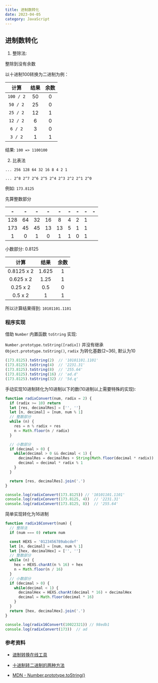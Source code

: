 ```yaml
---
title: 进制数转化
date: 2023-04-05
category: JavaScript
---
```


## 进制数转化

1. 整除法:

整除到没有余数

以十进制100转换为二进制为例：

| 计算   | 结果   | 余数
| :-: | :-: | :-:
| `100 / 2` | 50 | 0
| `50 / 2` | 25 | 0
| `25 / 2` | 12 | 1
| `12 / 2` | 6 | 0
| `6 / 2` | 3 | 0
| `3 / 2` | 1 | 1

结果: `100 => 1100100`

2. 比表法

`... 256 128 64 32 16 8 4 2 1`

`... 2^8 2^7 2^6 2^5 2^4 2^3 2^2 2^1 2^0`

例如: `173.8125`

先算整数部分

| - | - | - | - | - | - | - | - | -
| :-: | :-: | :-: | :-: | :-: | :-: | :-: | :-: | :-: |
| 128 | 64 | 32 | 16 | 8  | 4 | 2 | 1
| 173 | 45 | 45 | 13 | 13 | 5 | 1 | 1
| 1   | 0  | 1  | 0  | 1  | 1 | 0 | 1

小数部分: 0.8125

| 计算   | 结果   | 余数
| :-: | :-: | :-:
| 0.8125 x 2 | 1.625 | 1
| 0.625 x 2 | 1.25 | 1
| 0.25 x 2 | 0.5 | 0
| 0.5 x 2 | 1 | 1

所以计算结果得到: `10101101.1101`

### 程序实现

借助 `Number` 内置函数 `toString` 实现:

`Number.prototype.toString([radix])` 并没有继承 `Object.prototype.toString()`, `radix` 为转化基数(2~36), 默认为10

```js
(173.8125).toString(2)  // '10101101.1101'
(173.8125).toString(4)  // '2231.31'
(173.8125).toString(8)  // '255.64'
(173.8125).toString(16) // 'ad.d'
(173.8125).toString(32) // '5d.q'
```

手动实现10进制转化为10进制以下的数(10进制以上需要特殊的实现):

```js
function radixConvert(num, radix = 2) {
  if (radix >= 10) return
  let [res, decimalRes] = ['', '']
  let [n, decimal] = [num, num % 1]
  // 整数部分
  while (n) {
    res = n % radix + res
    n = Math.floor(n / radix)
  }

  // 小数部分
  if (decimal > 0) {
    while(decimal > 0 && decimal < 1) {
      decimalRes = decimalRes + String(Math.floor(decimal * radix))
      decimal = decimal * radix % 1
    }
  }

  return [res, decimalRes].join('.')
}

console.log(radixConvert(173.8125)) // '10101101.1101'
console.log(radixConvert(173.8125, 4))  // '2231.31'
console.log(radixConvert(173.8125, 8))  // '255.64'
```

简单实现转化为16进制

```js
function radix16Convert(num) {
  // 整除法
  if (num === 0) return num

  const HEXS = '0123456789abcdef'
  let [n, decimal] = [num, num % 1]
  let [hex, decimalHex] = ['', '']
  // 整数部分
  while (n) {
    hex = HEXS.charAt(n % 16) + hex
    n = Math.floor(n / 16)
  }
  // 小数部分
  if (decimal > 0) {
    while(decimal < 1) {
      decimalHex = HEXS.charAt(decimal * 16) + decimalHex
      decimal = Math.floor(decimal * 16)
    }
  }
  return [hex, decimalHex].join('.')
}

console.log(radix16Convert(10022321)) // 98edb1
console.log(radixConvert(173))  // ad
```

### 参考资料

- [进制转换在线工具](https://www.sojson.com/hexconvert.html)

- [十进制转二进制的两种方法](https://zhuanlan.zhihu.com/p/159127499)

- [MDN - Number.prototype.toString()](https://developer.mozilla.org/zh-CN/docs/Web/JavaScript/Reference/Global_Objects/Number/toString)
